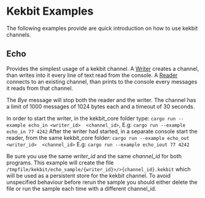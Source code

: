 # Kekbit Examples

The following examples provide are quick introduction on how to use kekbit channels.

## Echo
 
Provides the simplest usage of a kekbit channel. A [Writer](https://github.com/motoras/kekbit/blob/echo_out/kekbit-core/examples/echo_in.rs) creates a channel, than writes into it every line of text read from the console. A [Reader](https://github.com/motoras/kekbit/blob/echo_out/kekbit-core/examples/echo_out.rs) connects to an existing channel, than prints to the console every messages it reads from that channel.
 
 The *Bye* message will stop both the reader and the writer. The channel has a limit of 1000 messages of 1024 bytes each and a timeout of 30 seconds. 
 
 In order to start the writer, in the kekbit_core folder type:
 ```cargo run --example echo_in <writer_id>  <channel_id>```, E.g:
 ```cargo run --example echo_in 77 4242```
 After the writer had started, in a separate console start the reader, from the same kekbit_core folder:
 ```cargo run --example echo_out <writer_id>  <channel_id>``` E.g:
 ```cargo run --example echo_iout 77 4242```

  Be sure you use the same *writer_id* and the same *channel_id* for both programs. This example will create the file `/tmpfile/kekbit/echo_sample/{writer_id}>/>{channel_id}.kekbit` which will be used as a persistent store for the kekbit channel. To avoid unspecified behaviour before rerun the sample you should either delete the file or run the sample each time with a different channel_id. 

  
